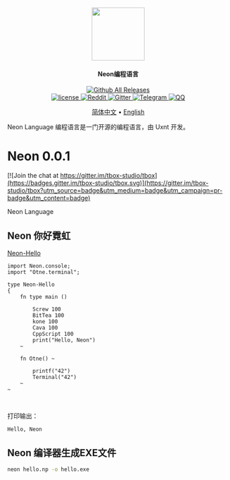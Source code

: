 <div align="center">
	<h1>
	<a href="https://github.com/tbox-studio/tbox-language">
	<img src="https://github.com/uxnt/NeonLang/blob/main/NeonCT.png" height="120" >
	</a>
	</h1>
	<h4>Neon编程语言</h4>
	
  <div>
	<!--
    <a href="https://github.com/tbox-studio/tbox-language/actions?query=workflow%3AWindows">
      <img src="https://img.shields.io/github/workflow/status/tbox-studio/tbox-language/Windows/dev.svg?style=flat-square&logo=windows" alt="github-ci" />
    </a>
    <a href="https://github.com/tbox-studio/tbox-language/actions?query=workflow%3ALinux">
      <img src="https://img.shields.io/github/workflow/status/tbox-studio/tbox-language/Linux/dev.svg?style=flat-square&logo=linux" alt="github-ci" />
    </a>
    <a href="https://github.com/tbox-studio/tbox-language/actions?query=workflow%3AmacOS">
      <img src="https://img.shields.io/github/workflow/status/tbox-studio/tbox-language/macOS/dev.svg?style=flat-square&logo=apple" alt="github-ci" />
    </a>
    <a href="https://github.com/tbox-studio/tbox-language/actions?query=workflow%3AAndroid">
      <img src="https://img.shields.io/github/workflow/status/tbox-studio/tbox-language/Android/dev.svg?style=flat-square&logo=android" alt="github-ci" />
    </a>
	-->
    <a href="https://github.com/tbox-studio/tbox-language/releases">
      <img src="https://img.shields.io/github/release/tbox-studio/tbox-language.svg?style=flat-square" alt="Github All Releases" /> 
    </a> 
  </div>
  <div>
    <a href="https://github.com/tbox-studio/tbox-language/blob/master/LICENSE">
      <img src="https://img.shields.io/github/license/tbox-studio/tbox-language.svg?colorB=f48041&style=flat-square" alt="license" />
    </a>
    <a href="https://www.reddit.com/r/tbox_language/">
      <img src="https://img.shields.io/badge/chat-on%20reddit-ff3f34.svg?style=flat-square" alt="Reddit" />
    </a>
    <a href="https://gitter.im/tbox-studio/tbox-language?utm_source=badge&utm_medium=badge&utm_campaign=pr-badge&utm_content=badge">
      <img src="https://img.shields.io/gitter/room/tbox-studio/tbox-language.svg?style=flat-square&colorB=96c312" alt="Gitter" />
    </a>
    <a href="https://t.me/tbox_language">
      <img src="https://img.shields.io/badge/chat-on%20telegram-blue.svg?style=flat-square" alt="Telegram" />
    </a>
    <a href="https://jq.qq.com/?_wv=1027&k=evYz1PC3">
      <img src="https://img.shields.io/badge/chat-on%20QQ-ff69b4.svg?style=flat-square" alt="QQ" />
    </a>
	  <!--
    <a href="https://tboox.org/donation/">
      <img src="https://img.shields.io/badge/donate-us-orange.svg?style=flat-square" alt="Donate" />
    </a>  
	  -->
  </div>
	
	
[简体中文](tbox-grammatical-norm-lang/tbox-grammatical-norm-zh-cn.md) • [English](tbox-grammatical-norm-lang/tbox-grammatical-norm-en-us.md)
	
</div>


Neon Language 编程语言是一门开源的编程语言，由 Uxnt 开发。




# Neon 0.0.1

[![Join the chat at https://gitter.im/tbox-studio/tbox](https://badges.gitter.im/tbox-studio/tbox.svg)](https://gitter.im/tbox-studio/tbox?utm_source=badge&utm_medium=badge&utm_campaign=pr-badge&utm_content=badge)

Neon Language


## Neon 你好霓虹

[Neon-Hello](hello.md)

```Neon
import Neon.console;
import "Otne.terminal";

type Neon-Hello
{
	fn type main () 
	
		Screw 100
		BitTea 100
		kone 100
		Cava 100
		CppScript 100
		print("Hello, Neon")
	~
	
	fn Otne() ~
	
		printf("42")
		Terminal("42")
	~
~



```
打印输出：

```
Hello, Neon
```

## Neon 编译器生成EXE文件

```bat
neon hello.np -o hello.exe
```
